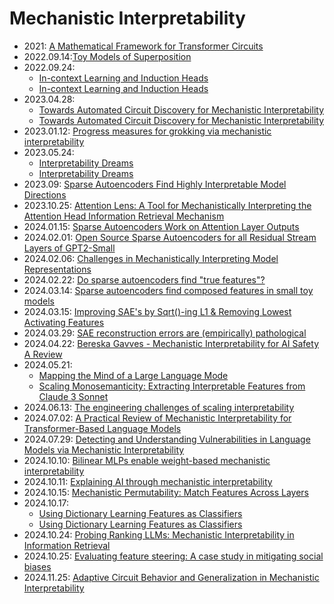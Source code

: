 # Mechanistic Interpretability

- 2021: [A Mathematical Framework for Transformer Circuits](https://transformer-circuits.pub/2021/framework/index.html)
- 2022.09.14:[Toy Models of Superposition](https://transformer-circuits.pub/2022/toy_model/index.html)
- 2022.09.24:
  - [In-context Learning and Induction Heads](https://transformer-circuits.pub/2022/in-context-learning-and-induction-heads/index.html)
  - [In-context Learning and Induction Heads](https://arxiv.org/abs/2209.11895)
- 2023.04.28:
  - [Towards Automated Circuit Discovery for Mechanistic Interpretability](https://proceedings.neurips.cc/paper_files/paper/2023/hash/34e1dbe95d34d7ebaf99b9bcaeb5b2be-Abstract-Conference.html)
  - [Towards Automated Circuit Discovery for Mechanistic Interpretability](https://arxiv.org/abs/2304.14997)
- 2023.01.12: [Progress measures for grokking via mechanistic interpretability](https://arxiv.org/abs/2301.05217)
- 2023.05.24:
  - [Interpretability Dreams](https://www.anthropic.com/research/interpretability-dreams)
  - [Interpretability Dreams](https://transformer-circuits.pub/2023/interpretability-dreams/index.html)
- 2023.09: [Sparse Autoencoders Find Highly Interpretable Model Directions](https://arxiv.org/pdf/2309.08600.pdf)
- 2023.10.25: [Attention Lens: A Tool for Mechanistically Interpreting the Attention Head Information Retrieval Mechanism](https://arxiv.org/abs/2310.16270)
- 2024.01.15: [Sparse Autoencoders Work on Attention Layer Outputs](https://www.lesswrong.com/posts/DtdzGwFh9dCfsekZZ/sparse-autoencoders-work-on-attention-layer-outputs)
- 2024.02.01: [Open Source Sparse Autoencoders for all Residual Stream Layers of GPT2-Small](https://www.lesswrong.com/posts/f9EgfLSurAiqRJySD/open-source-sparse-autoencoders-for-all-residual-stream)
- 2024.02.06: [Challenges in Mechanistically Interpreting Model Representations](https://arxiv.org/abs/2402.03855)
- 2024.02.22: [Do sparse autoencoders find "true features"?](https://www.lesswrong.com/posts/QoR8noAB3Mp2KBA4B/do-sparse-autoencoders-find-true-features)
- 2024.03.14: [Sparse autoencoders find composed features in small toy models](https://www.lesswrong.com/posts/a5wwqza2cY3W7L9cj/sparse-autoencoders-find-composed-features-in-small-toy)
- 2024.03.15: [Improving SAE's by Sqrt()-ing L1 & Removing Lowest Activating Features](https://www.lesswrong.com/posts/YiGs8qJ8aNBgwt2YN/improving-sae-s-by-sqrt-ing-l1-and-removing-lowest)
- 2024.03.29: [SAE reconstruction errors are (empirically) pathological](https://www.lesswrong.com/posts/rZPiuFxESMxCDHe4B/sae-reconstruction-errors-are-empirically-pathological)
- 2024.04.22: [Bereska Gavves - Mechanistic Interpretability for AI Safety A Review](https://arxiv.org/abs/2404.14082)
- 2024.05.21:
  - [Mapping the Mind of a Large Language Mode](https://www.anthropic.com/research/mapping-mind-language-model)
  - [Scaling Monosemanticity: Extracting Interpretable Features from Claude 3 Sonnet](https://transformer-circuits.pub/2024/scaling-monosemanticity/index.html)
- 2024.06.13: [The engineering challenges of scaling interpretability](https://www.anthropic.com/research/engineering-challenges-interpretability)
- 2024.07.02: [A Practical Review of Mechanistic Interpretability for Transformer-Based Language Models](https://arxiv.org/abs/2407.02646)
- 2024.07.29: [Detecting and Understanding Vulnerabilities in Language Models via Mechanistic Interpretability](https://arxiv.org/abs/2407.19842)
- 2024.10.10: [Bilinear MLPs enable weight-based mechanistic interpretability](https://arxiv.org/abs/2410.08417)
- 2024.10.11: [Explaining AI through mechanistic interpretability](https://link.springer.com/article/10.1007/s13194-024-00614-4)
- 2024.10.15: [Mechanistic Permutability: Match Features Across Layers](https://arxiv.org/abs/2410.07656)
- 2024.10.17:
  - [Using Dictionary Learning Features as Classifiers](https://www.anthropic.com/research/features-as-classifiers)
  - [Using Dictionary Learning Features as Classifiers](https://transformer-circuits.pub/2024/features-as-classifiers/index.html)
- 2024.10.24: [Probing Ranking LLMs: Mechanistic Interpretability in Information Retrieval](https://arxiv.org/abs/2410.18527)
- 2024.10.25: [Evaluating feature steering: A case study in mitigating social biases](https://www.anthropic.com/research/evaluating-feature-steering)
- 2024.11.25: [Adaptive Circuit Behavior and Generalization in Mechanistic Interpretability](https://arxiv.org/abs/2411.16105)

